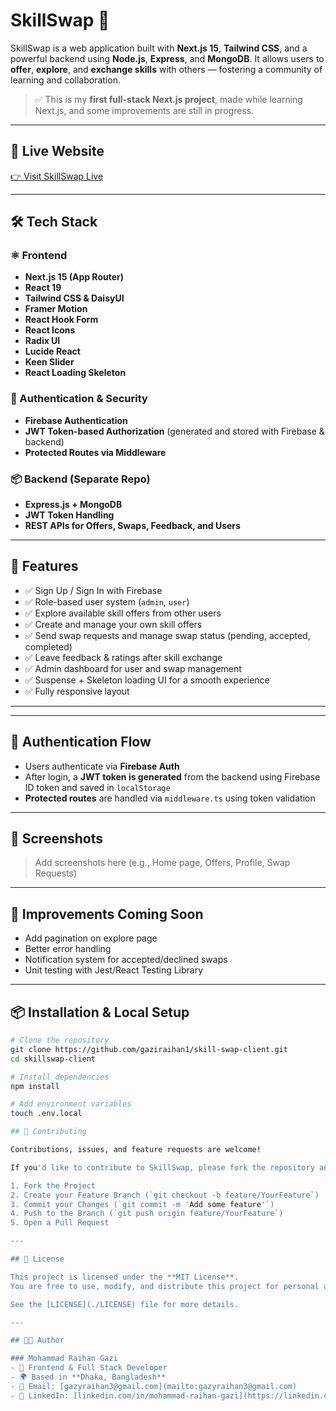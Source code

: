 # SkillSwap 🌟

SkillSwap is a web application built with **Next.js 15**, **Tailwind CSS**, and a powerful backend using **Node.js**, **Express**, and **MongoDB**. It allows users to **offer**, **explore**, and **exchange skills** with others — fostering a community of learning and collaboration.

> ✅ This is my **first full-stack Next.js project**, made while learning Next.js, and some improvements are still in progress.

---

## 🔗 Live Website

[👉 Visit SkillSwap Live](https://skill-swap-application.vercel.ap)

---

## 🛠️ Tech Stack

### ⚛️ Frontend

- **Next.js 15 (App Router)**
- **React 19**
- **Tailwind CSS & DaisyUI**
- **Framer Motion**
- **React Hook Form**
- **React Icons**
- **Radix UI**
- **Lucide React**
- **Keen Slider**
- **React Loading Skeleton**

### 🔐 Authentication & Security

- **Firebase Authentication**
- **JWT Token-based Authorization** (generated and stored with Firebase & backend)
- **Protected Routes via Middleware**

### 📦 Backend (Separate Repo)

- **Express.js + MongoDB**
- **JWT Token Handling**
- **REST APIs for Offers, Swaps, Feedback, and Users**

---

## 🚀 Features

- ✅ Sign Up / Sign In with Firebase
- ✅ Role-based user system (`admin`, `user`)
- ✅ Explore available skill offers from other users
- ✅ Create and manage your own skill offers
- ✅ Send swap requests and manage swap status (pending, accepted, completed)
- ✅ Leave feedback & ratings after skill exchange
- ✅ Admin dashboard for user and swap management
- ✅ Suspense + Skeleton loading UI for a smooth experience
- ✅ Fully responsive layout

---
---

## 🔐 Authentication Flow

- Users authenticate via **Firebase Auth**
- After login, a **JWT token is generated** from the backend using Firebase ID token and saved in `localStorage`
- **Protected routes** are handled via `middleware.ts` using token validation

---

## 📸 Screenshots

> Add screenshots here (e.g., Home page, Offers, Profile, Swap Requests)

---

## 🧪 Improvements Coming Soon

- Add pagination on explore page
- Better error handling
- Notification system for accepted/declined swaps
- Unit testing with Jest/React Testing Library

---

## 📦 Installation & Local Setup

```bash
# Clone the repository
git clone https://github.com/gaziraihan1/skill-swap-client.git
cd skillswap-client

# Install dependencies
npm install

# Add environment variables
touch .env.local

## 🤝 Contributing

Contributions, issues, and feature requests are welcome!

If you'd like to contribute to SkillSwap, please fork the repository and submit a pull request. You can also open an issue to report bugs or suggest new features.

1. Fork the Project
2. Create your Feature Branch (`git checkout -b feature/YourFeature`)
3. Commit your Changes (`git commit -m 'Add some feature'`)
4. Push to the Branch (`git push origin feature/YourFeature`)
5. Open a Pull Request

---

## 📃 License

This project is licensed under the **MIT License**.  
You are free to use, modify, and distribute this project for personal and commercial use.

See the [LICENSE](./LICENSE) file for more details.

---

## 👨‍💻 Author

### Mohammad Raihan Gazi  
- 💼 Frontend & Full Stack Developer  
- 🌍 Based in **Dhaka, Bangladesh**  
- 📧 Email: [gazyraihan3@gmail.com](mailto:gazyraihan3@gmail.com)  
- 🔗 LinkedIn: [linkedin.com/in/mohammad-raihan-gazi](https://linkedin.com/in/mohammad-raihan-gazi) 
